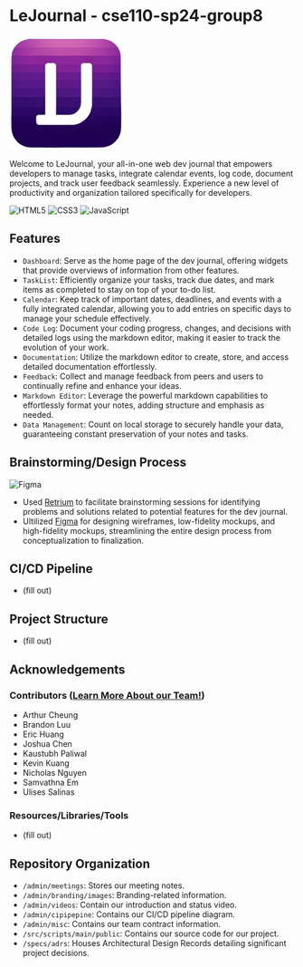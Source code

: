 # LeJournal - cse110-sp24-group8

<img src="./src/scripts/main/public/icons/journallogo-icon.png" width="200">

Welcome to LeJournal, your all-in-one web dev journal that empowers developers to manage tasks, integrate calendar events, log code, document projects, and track user feedback seamlessly. Experience a new level of productivity and organization tailored specifically for developers.

![HTML5](https://img.shields.io/badge/HTML5-E34F26?style=for-the-badge&logo=html5&logoColor=white)
![CSS3](https://img.shields.io/badge/CSS3-1572B6?style=for-the-badge&logo=css3&logoColor=white)
![JavaScript](https://img.shields.io/badge/JavaScript-323330?style=for-the-badge&logo=javascript&logoColor=F7DF1E)

## Features

- `Dashboard`: Serve as the home page of the dev journal, offering widgets that provide overviews of information from other features.
- `TaskList`: Efficiently organize your tasks, track due dates, and mark items as completed to stay on top of your to-do list.
- `Calendar`: Keep track of important dates, deadlines, and events with a fully integrated calendar, allowing you to add entries on specific days to manage your schedule effectively.
- `Code Log`: Document your coding progress, changes, and decisions with detailed logs using the markdown editor, making it easier to track the evolution of your work.
- `Documentation`: Utilize the markdown editor to create, store, and access detailed documentation effortlessly.
- `Feedback`: Collect and manage feedback from peers and users to continually refine and enhance your ideas.
- `Markdown Editor`: Leverage the powerful markdown capabilities to effortlessly format your notes, adding structure and emphasis as needed.
- `Data Management`: Count on local storage to securely handle your data, guaranteeing constant preservation of your notes and tasks.

## Brainstorming/Design Process
![Figma](https://img.shields.io/badge/Figma-F24E1E?style=for-the-badge&logo=figma&logoColor=white)
- Used [Retrium](https://app.retrium.com/) to facilitate brainstorming sessions for identifying problems and solutions related to potential features for the dev journal.
- Ultilized [Figma](https://www.figma.com/) for designing wireframes, low-fidelity mockups, and high-fidelity mockups, streamlining the entire design process from conceptualization to finalization.

## CI/CD Pipeline

- (fill out)

## Project Structure

- (fill out)

## Acknowledgements

### Contributors ([Learn More About our Team!](/admin/team.md))

- Arthur Cheung
- Brandon Luu
- Eric Huang
- Joshua Chen
- Kaustubh Paliwal
- Kevin Kuang
- Nicholas Nguyen
- Samvathna Em
- Ulises Salinas

### Resources/Libraries/Tools

- (fill out)

## Repository Organization

- `/admin/meetings`: Stores our meeting notes.
- `/admin/branding/images`: Branding-related information.
- `/admin/videos`: Contain our introduction and status video.
- `/admin/cipipepine`: Contains our CI/CD pipeline diagram.
- `/admin/misc`: Contains our team contract information.
- `/src/scripts/main/public`: Contains our source code for our project.
- `/specs/adrs`: Houses Architectural Design Records detailing significant project decisions.
